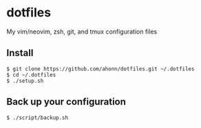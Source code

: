# dotfiles
My vim/neovim, zsh, git, and tmux configuration files

## Install
```
$ git clone https://github.com/ahonn/dotfiles.git ~/.dotfiles
$ cd ~/.dotfiles
$ ./setup.sh
```

## Back up your configuration
```
$ ./script/backup.sh
```

